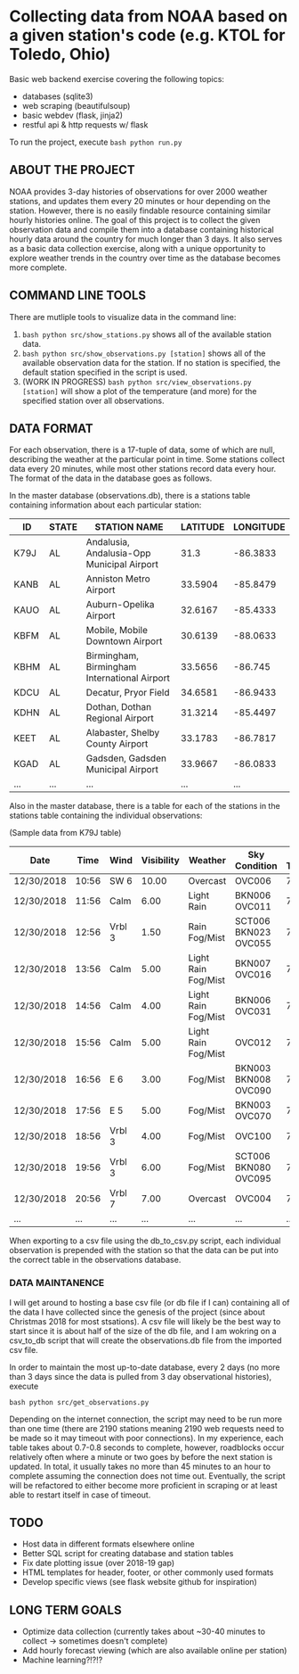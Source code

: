 # Collecting data from NOAA based on a given station's code (e.g. KTOL for Toledo, Ohio)

Basic web backend exercise covering the following topics:

* databases (sqlite3)
* web scraping (beautifulsoup)
* basic webdev (flask, jinja2)
* restful api & http requests w/ flask

To run the project, execute ```bash python run.py```

## ABOUT THE PROJECT

NOAA provides 3-day histories of observations for over 2000 weather stations, and updates them every 20 minutes or hour depending on the station. However, there is no easily findable resource
containing similar hourly histories online. The goal of this project is to collect the given observation data and compile them into a database containing historical hourly data around the country
for much longer than 3 days. It also serves as a basic data collection exercise, along with a unique opportunity to explore weather trends in the country over time as the database becomes more complete.

## COMMAND LINE TOOLS

There are mutliple tools to visualize data in the command line:

1. ```bash python src/show_stations.py``` shows all of the available station data.
2. ```bash python src/show_observations.py [station]``` shows all of the available observation data for the station. If no station is specified, the default station specified in the script is used.
3. (WORK IN PROGRESS) ```bash python src/view_observations.py [station]``` will show a plot of the temperature (and more) for the specified station over all observations.

## DATA FORMAT

For each observation, there is a 17-tuple of data, some of which are null, describing the weather at the particular point in time. Some stations collect data every 20 minutes, while most other stations record data every hour. The format of the data in the database goes as follows.

In the master database (observations.db), there is a stations table containing information about each particular station:

| ID   | STATE | STATION NAME                                | LATITUDE | LONGITUDE |
|------|-------|---------------------------------------------|----------|-----------|
| K79J | AL    | Andalusia, Andalusia-Opp Municipal Airport  | 31.3     | -86.3833  |
| KANB | AL    | Anniston Metro Airport                      | 33.5904  | -85.8479  |
| KAUO | AL    | Auburn-Opelika Airport                      | 32.6167  | -85.4333  |
| KBFM | AL    | Mobile, Mobile Downtown Airport             | 30.6139  | -88.0633  |
| KBHM | AL    | Birmingham, Birmingham International Airport| 33.5656  | -86.745   |
| KDCU | AL    | Decatur, Pryor Field                        | 34.6581  | -86.9433  |
| KDHN | AL    | Dothan, Dothan Regional Airport             | 31.3214  | -85.4497  |
| KEET | AL    | Alabaster, Shelby County Airport            | 33.1783  | -86.7817  |
| KGAD | AL    | Gadsden, Gadsden Municipal Airport          | 33.9667  | -86.0833  |
|...   | ...   | ...                                         | ...      | ...       |

Also in the master database, there is a table for each of the stations in the stations table containing the individual observations:

(Sample data from K79J table)

| Date | Time | Wind | Visibility | Weather | Sky Condition | Air Temp | Dew Point | 6HR Max | 6HR Min | Humidity | Wind Chill | Heat Index | Altimeter | Sea Level | 1HR Precip. | 3HR Precip. | 6HR Precip. |
|------------|-------|--------|-------|---------------------|----------------------|-----|------|-----|-----|-----|----|----|-------|--------|------|------|------|
| 12/30/2018 | 10:56 | SW 6   | 10.00 | Overcast            | OVC006               | 74  | 69   |     |     | 85% | NA | NA | 30.12 | 1019.7 |      |      |      |
| 12/30/2018 | 11:56 | Calm   | 6.00  | Light Rain          | BKN006 OVC011        | 74  | 69   | 75  | 67  | 85% | NA | NA | 30.09 | 1018.6 |      |      |      |
| 12/30/2018 | 12:56 | Vrbl 3 | 1.50  | Rain Fog/Mist       | SCT006 BKN023 OVC055 | 73  | 69   |     |     | 87% | NA | NA | 30.07 | 1018.0 | 0.07 |      |      |
| 12/30/2018 | 13:56 | Calm   | 5.00  | Light Rain Fog/Mist | BKN007 OVC016        | 73  | 69   |     |     | 87% | NA | NA | 30.07 | 1017.8 | 0.01 |      |      |
| 12/30/2018 | 14:56 | Calm   | 4.00  | Light Rain Fog/Mist | BKN006 OVC031        | 72  | 68   |     |     | 87% | NA | NA | 30.08 | 1018.2 | 0.16 | 0.24 |      |
| 12/30/2018 | 15:56 | Calm   | 5.00  | Light Rain Fog/Mist | OVC012               | 72  | 68   |     |     | 87% | NA | NA | 30.09 | 1018.5 |      |      |      |
| 12/30/2018 | 16:56 | E 6    | 3.00  | Fog/Mist            | BKN003 BKN008 OVC090 | 72  | 68   |     |     | 87% | NA | NA | 30.08 | 1018.1 | 0.03 |      |      |
| 12/30/2018 | 17:56 | E 5    | 5.00  | Fog/Mist            | BKN003 OVC070        | 71  | 68   | 74  | 71  | 90% | NA | NA | 30.08 | 1018.3 |      |      | 0.27 |
| 12/30/2018 | 18:56 | Vrbl 3 | 4.00  | Fog/Mist            | OVC100               | 71  | 67   |     |     | 87% | NA | NA | 30.09 | 1018.6 |      |      |      |
| 12/30/2018 | 19:56 | Vrbl 3 | 6.00  | Fog/Mist            | SCT006 BKN080 OVC095 | 71  | 67   |     |     | 87% | NA | NA | 30.09 | 1018.5 |      |      |      |
| 12/30/2018 | 20:56 | Vrbl 7 | 7.00  | Overcast            | OVC004               | 71  | 67   |     |     | 87% | NA | NA | 30.09 | 1018.6 |      |      |      |
| ...        | ...   | ...    | ...   | ...                 | ...                  | ... | ...  | ... | ... | ... | ...| ...| ...   | ...    | ...  | ...  | ...  |

When exporting to a csv file using the db_to_csv.py script, each individual observation is prepended with the station so that the data can be put into the correct table in the observations database.

### DATA MAINTANENCE

I will get around to hosting a base csv file (or db file if I can) containing all of the data I have collected since the genesis of the project (since about Christmas 2018 for most stsations).
A csv file will likely be the best way to start since it is about half of the size of the db file, and I am wokring on a csv_to_db script that will create the observations.db file from the imported csv file.

In order to maintain the most up-to-date database, every 2 days (no more than 3 days since the data is pulled from 3 day observational histories), execute

```bash python src/get_observations.py```

Depending on the internet connection, the script may need to be run more than one time (there are 2190 stations meaning 2190 web requests need to be made so it may timeout with poor connections).
In my experience, each table takes about 0.7-0.8 seconds to complete, however, roadblocks occur relatively often where a minute or two goes by before the next station is updated. In total, it
usually takes no more than 45 minutes to an hour to complete assuming the connection does not time out. Eventually, the script will be refactored to either become more proficient in scraping
or at least able to restart itself in case of timeout.

## TODO

* Host data in different formats elsewhere online
* Better SQL script for creating database and station tables
* Fix date plotting issue (over 2018-19 gap)
* HTML templates for header, footer, or other commonly used formats
* Develop specific views (see flask website github for inspiration)

## LONG TERM GOALS

* Optimize data collection (currently takes about ~30-40 minutes to collect -> sometimes doesn't complete)
* Add hourly forecast viewing (which are also available online per station)
* Machine learning?!?!?

